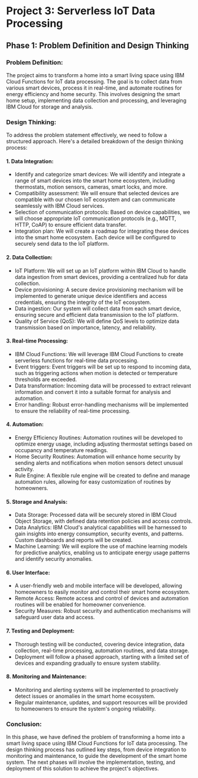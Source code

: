 # Project 3: Serverless IoT Data Processing
## Phase 1: Problem Definition and Design Thinking

### Problem Definition:
The project aims to transform a home into a smart living space using IBM Cloud Functions for IoT data processing. The goal is to collect data from various smart devices, process it in real-time, and automate routines for energy efficiency and home security. This involves designing the smart home setup, implementing data collection and processing, and leveraging IBM Cloud for storage and analysis.

### Design Thinking:
To address the problem statement effectively, we need to follow a structured approach. Here's a detailed breakdown of the design thinking process:

#### 1. Data Integration:
   - Identify and categorize smart devices: We will identify and integrate a range of smart devices into the smart home ecosystem, including thermostats, motion sensors, cameras, smart locks, and more.
   - Compatibility assessment: We will ensure that selected devices are compatible with our chosen IoT ecosystem and can communicate seamlessly with IBM Cloud services.
   - Selection of communication protocols: Based on device capabilities, we will choose appropriate IoT communication protocols (e.g., MQTT, HTTP, CoAP) to ensure efficient data transfer.
   - Integration plan: We will create a roadmap for integrating these devices into the smart home ecosystem. Each device will be configured to securely send data to the IoT platform.

#### 2. Data Collection:
   - IoT Platform: We will set up an IoT platform within IBM Cloud to handle data ingestion from smart devices, providing a centralized hub for data collection.
   - Device provisioning: A secure device provisioning mechanism will be implemented to generate unique device identifiers and access credentials, ensuring the integrity of the IoT ecosystem.
   - Data ingestion: Our system will collect data from each smart device, ensuring secure and efficient data transmission to the IoT platform.
   - Quality of Service (QoS): We will define QoS levels to optimize data transmission based on importance, latency, and reliability.

#### 3. Real-time Processing:
   - IBM Cloud Functions: We will leverage IBM Cloud Functions to create serverless functions for real-time data processing.
   - Event triggers: Event triggers will be set up to respond to incoming data, such as triggering actions when motion is detected or temperature thresholds are exceeded.
   - Data transformation: Incoming data will be processed to extract relevant information and convert it into a suitable format for analysis and automation.
   - Error handling: Robust error-handling mechanisms will be implemented to ensure the reliability of real-time processing.

#### 4. Automation:
   - Energy Efficiency Routines: Automation routines will be developed to optimize energy usage, including adjusting thermostat settings based on occupancy and temperature readings.
   - Home Security Routines: Automation will enhance home security by sending alerts and notifications when motion sensors detect unusual activity.
   - Rule Engine: A flexible rule engine will be created to define and manage automation rules, allowing for easy customization of routines by homeowners.

#### 5. Storage and Analysis:
   - Data Storage: Processed data will be securely stored in IBM Cloud Object Storage, with defined data retention policies and access controls.
   - Data Analytics: IBM Cloud's analytical capabilities will be harnessed to gain insights into energy consumption, security events, and patterns. Custom dashboards and reports will be created.
   - Machine Learning: We will explore the use of machine learning models for predictive analytics, enabling us to anticipate energy usage patterns and identify security anomalies.

#### 6. User Interface:
   - A user-friendly web and mobile interface will be developed, allowing homeowners to easily monitor and control their smart home ecosystem.
   - Remote Access: Remote access and control of devices and automation routines will be enabled for homeowner convenience.
   - Security Measures: Robust security and authentication mechanisms will safeguard user data and access.

#### 7. Testing and Deployment:
   - Thorough testing will be conducted, covering device integration, data collection, real-time processing, automation routines, and data storage.
   - Deployment will follow a phased approach, starting with a limited set of devices and expanding gradually to ensure system stability.

#### 8. Monitoring and Maintenance:
   - Monitoring and alerting systems will be implemented to proactively detect issues or anomalies in the smart home ecosystem.
   - Regular maintenance, updates, and support resources will be provided to homeowners to ensure the system's ongoing reliability.

### Conclusion:
In this phase, we have defined the problem of transforming a home into a smart living space using IBM Cloud Functions for IoT data processing. The design thinking process has outlined key steps, from device integration to monitoring and maintenance, to guide the development of the smart home system. The next phases will involve the implementation, testing, and deployment of this solution to achieve the project's objectives.

